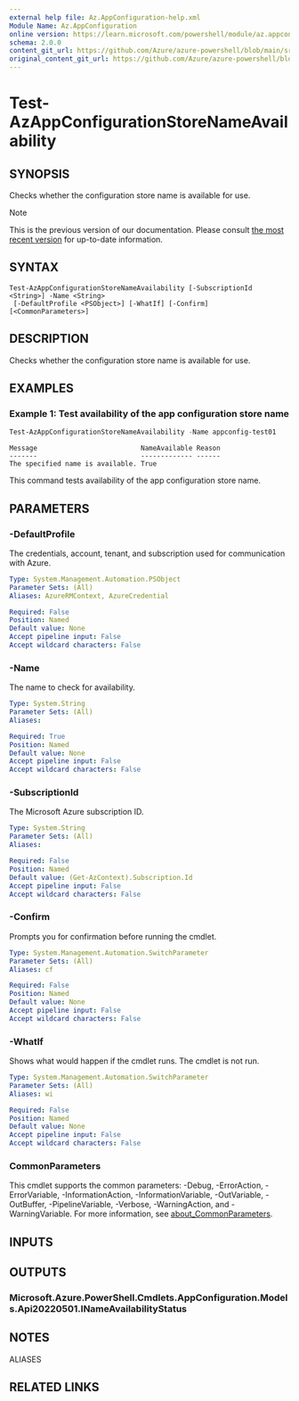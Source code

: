```yaml
---
external help file: Az.AppConfiguration-help.xml
Module Name: Az.AppConfiguration
online version: https://learn.microsoft.com/powershell/module/az.appconfiguration/test-azappconfigurationstorenameavailability
schema: 2.0.0
content_git_url: https://github.com/Azure/azure-powershell/blob/main/src/AppConfiguration/AppConfiguration/help/Test-AzAppConfigurationStoreNameAvailability.md
original_content_git_url: https://github.com/Azure/azure-powershell/blob/main/src/AppConfiguration/AppConfiguration/help/Test-AzAppConfigurationStoreNameAvailability.md
---
```


# Test-AzAppConfigurationStoreNameAvailability

## SYNOPSIS
Checks whether the configuration store name is available for use.

> [!NOTE]
>This is the previous version of our documentation. Please consult [the most recent version](/powershell/module/az.appconfiguration/test-azappconfigurationstorenameavailability) for up-to-date information.

## SYNTAX

```
Test-AzAppConfigurationStoreNameAvailability [-SubscriptionId <String>] -Name <String>
 [-DefaultProfile <PSObject>] [-WhatIf] [-Confirm] [<CommonParameters>]
```

## DESCRIPTION
Checks whether the configuration store name is available for use.

## EXAMPLES

### Example 1: Test availability of the app configuration store name
```powershell
Test-AzAppConfigurationStoreNameAvailability -Name appconfig-test01
```

```output
Message                          NameAvailable Reason
-------                          ------------- ------
The specified name is available. True
```

This command tests availability of the app configuration store name.

## PARAMETERS

### -DefaultProfile
The credentials, account, tenant, and subscription used for communication with Azure.

```yaml
Type: System.Management.Automation.PSObject
Parameter Sets: (All)
Aliases: AzureRMContext, AzureCredential

Required: False
Position: Named
Default value: None
Accept pipeline input: False
Accept wildcard characters: False
```

### -Name
The name to check for availability.

```yaml
Type: System.String
Parameter Sets: (All)
Aliases:

Required: True
Position: Named
Default value: None
Accept pipeline input: False
Accept wildcard characters: False
```

### -SubscriptionId
The Microsoft Azure subscription ID.

```yaml
Type: System.String
Parameter Sets: (All)
Aliases:

Required: False
Position: Named
Default value: (Get-AzContext).Subscription.Id
Accept pipeline input: False
Accept wildcard characters: False
```

### -Confirm
Prompts you for confirmation before running the cmdlet.

```yaml
Type: System.Management.Automation.SwitchParameter
Parameter Sets: (All)
Aliases: cf

Required: False
Position: Named
Default value: None
Accept pipeline input: False
Accept wildcard characters: False
```

### -WhatIf
Shows what would happen if the cmdlet runs.
The cmdlet is not run.

```yaml
Type: System.Management.Automation.SwitchParameter
Parameter Sets: (All)
Aliases: wi

Required: False
Position: Named
Default value: None
Accept pipeline input: False
Accept wildcard characters: False
```

### CommonParameters
This cmdlet supports the common parameters: -Debug, -ErrorAction, -ErrorVariable, -InformationAction, -InformationVariable, -OutVariable, -OutBuffer, -PipelineVariable, -Verbose, -WarningAction, and -WarningVariable. For more information, see [about_CommonParameters](http://go.microsoft.com/fwlink/?LinkID=113216).

## INPUTS

## OUTPUTS

### Microsoft.Azure.PowerShell.Cmdlets.AppConfiguration.Models.Api20220501.INameAvailabilityStatus

## NOTES

ALIASES

## RELATED LINKS
